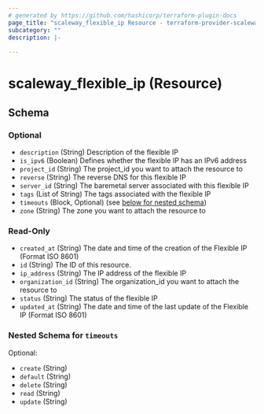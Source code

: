 ```yaml
---
# generated by https://github.com/hashicorp/terraform-plugin-docs
page_title: "scaleway_flexible_ip Resource - terraform-provider-scaleway"
subcategory: ""
description: |-
  
---
```


# scaleway_flexible_ip (Resource)





<!-- schema generated by tfplugindocs -->
## Schema

### Optional

- `description` (String) Description of the flexible IP
- `is_ipv6` (Boolean) Defines whether the flexible IP has an IPv6 address
- `project_id` (String) The project_id you want to attach the resource to
- `reverse` (String) The reverse DNS for this flexible IP
- `server_id` (String) The baremetal server associated with this flexible IP
- `tags` (List of String) The tags associated with the flexible IP
- `timeouts` (Block, Optional) (see [below for nested schema](#nestedblock--timeouts))
- `zone` (String) The zone you want to attach the resource to

### Read-Only

- `created_at` (String) The date and time of the creation of the Flexible IP (Format ISO 8601)
- `id` (String) The ID of this resource.
- `ip_address` (String) The IP address of the flexible IP
- `organization_id` (String) The organization_id you want to attach the resource to
- `status` (String) The status of the flexible IP
- `updated_at` (String) The date and time of the last update of the Flexible IP (Format ISO 8601)

<a id="nestedblock--timeouts"></a>
### Nested Schema for `timeouts`

Optional:

- `create` (String)
- `default` (String)
- `delete` (String)
- `read` (String)
- `update` (String)
